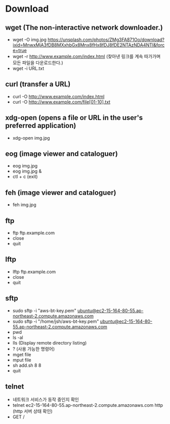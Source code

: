 # Download

## wget (The non-interactive network downloader.)

- wget -O img.jpg https://unsplash.com/photos/ZMg3FA871Oo/download?ixid=MnwxMjA3fDB8MXxhbGx8Mnx8fHx8fDJ8fDE2NTAzNDA4NTI&force=true
- wget -r http://www.example.com/index.html (찾아낸 링크를 계속 따가가며 모든 파일을 다운로드한다.)
- wget -i URL.txt

## curl (transfer a URL)

- curl -O http://www.example.com/index.html
- curl -O http://www.example.com/file[01-10].txt

## xdg-open (opens a file or URL in the user's preferred application)

- xdg-open img.jpg

## eog (image viewer and cataloguer)

- eog img.jpg
- eog img.jpg &
- ctl + c (exit)

## feh (image viewer and cataloguer)

- feh img.jpg

## ftp

- ftp ftp.example.com
- close
- quit

## lftp

- lftp ftp.example.com
- close
- quit

## sftp

- sudo sftp -i "aws-bt-key.pem" ubuntu@ec2-15-164-80-55.ap-northeast-2.compute.amazonaws.com
- sudo sftp -i "/home/jsh/aws-bt-key.pem" ubuntu@ec2-15-164-80-55.ap-northeast-2.compute.amazonaws.com
- pwd
- ls -al
- lls (Display remote directory listing)
- ? (사용 가능한 명령어)
- mget file
- mput file
- sh add.sh 8 8
- quit

## telnet

- 네트워크 서비스가 동작 중인지 확인
- telnet ec2-15-164-80-55.ap-northeast-2.compute.amazonaws.com http  (http 서버 상태 확인)
- GET /
